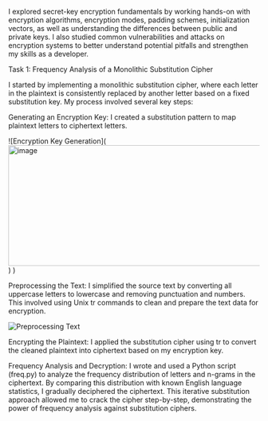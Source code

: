  I explored secret-key encryption fundamentals by working hands-on with encryption algorithms, encryption modes, padding schemes, initialization vectors, as well as understanding the differences between public and private keys. I also studied common vulnerabilities and attacks on encryption systems to better understand potential pitfalls and strengthen my skills as a developer.

Task 1: Frequency Analysis of a Monolithic Substitution Cipher

I started by implementing a monolithic substitution cipher, where each letter in the plaintext is consistently replaced by another letter based on a fixed substitution key. My process involved several key steps:

Generating an Encryption Key: I created a substitution pattern to map plaintext letters to ciphertext letters.

![Encryption Key Generation]([<img width="620" height="242" alt="image" src="https://github.com/user-attachments/assets/9454d3a7-99cc-4ae3-8d7d-6c8ca40b449c" />](https://media.discordapp.net/attachments/645079991310090243/1398023295022006440/gen_ecrypt_key.png?ex=6883da27&is=688288a7&hm=cae463b49494cd3c11afb3e6d69e3614917bb1d5fed36a3162fe2f47d1fee65d&=&format=webp&quality=lossless))
)

Preprocessing the Text: I simplified the source text by converting all uppercase letters to lowercase and removing punctuation and numbers. 
This involved using Unix tr commands to clean and prepare the text data for encryption.

![Preprocessing Text](https://media.discordapp.net/attachments/1174554222323318844/1398025370304774347/preprocess_text.png?ex=6883dc16&is=68828a96&hm=469e2ab77053bd45a6e26b8260a41a60656bea75fea79dedd62bf440c8976ed4&=&format=webp&quality=lossless)

Encrypting the Plaintext: I applied the substitution cipher using tr to convert the cleaned plaintext into ciphertext based on my encryption key.

Frequency Analysis and Decryption: I wrote and used a Python script (freq.py) to analyze the frequency distribution of letters and n-grams in the ciphertext. 
By comparing this distribution with known English language statistics, I gradually deciphered the ciphertext. 
This iterative substitution approach allowed me to crack the cipher step-by-step, demonstrating the power of frequency analysis against substitution ciphers.



